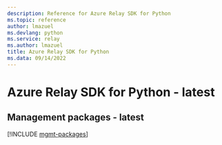 ```yaml
---
description: Reference for Azure Relay SDK for Python
ms.topic: reference
author: lmazuel
ms.devlang: python
ms.service: relay
ms.author: lmazuel
title: Azure Relay SDK for Python
ms.data: 09/14/2022
---
```

# Azure Relay SDK for Python - latest

## Management packages - latest
[!INCLUDE [mgmt-packages](relay-mgmt-index.md)]